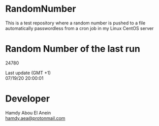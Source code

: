 # RandomNumber    
This is a test repository where a random number is pushed to a file automatically passwordless from a cron job in my Linux CentOS server    
# Random Number of the last run   
24780
      
Last update (GMT +1)    
07/19/20 20:00:01
# Developer    
Hamdy Abou El Anein   
hamdy.aea@protonmail.com
